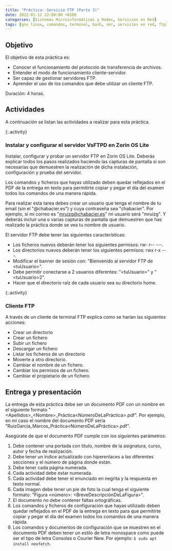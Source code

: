 ```yaml
---
title: "Práctica: Servicio FTP (Parte 3)"
date: 2022-01-12 22:00:00 +0100
categories: [Sistemas Microinformáticos y Redes, Servicios en Red]
tags: [gnu linux, comandos, terminal, bash, smr, servicios en red, ftp]
---
```


## Objetivo

El objetivo de esta práctica es:

- Conocer el funcionamiento del protocolo de transferencia de archivos.
- Entender el modo de funcionamiento cliente-servidor.
- Ser capaz de gestionar servidores FTP.
- Aprender el uso de los comandos que debe utilizar un cliente FTP.

Duración: 4 horas.

## Actividades

A continuación se listan las actividades a realizar para esta práctica.

{:.activity}
### Instalar y configurar el servidor VsFTPD en Zorin OS Lite

Instalar, configurar y probar un servidor FTP en Zorin OS Lite. Deberás explicar todos los pasos realizados haciendo las capturas de pantalla si son necesarias que demuestren la realización de dicha instalación, configuración y prueba del servidor.

Los comandos y ficheros que hayas utilizado deben quedar reflejados en el PDF de la entrega en texto para permitirte copiar y pegar el día del examen todos los comandos de una manera rápida.

Para realizar esta tarea debes crear un usuario que tenga el nombre de tu email (sin el "@chabacier.es") y cuya contraseña sea "chabacier". Por ejemplo, si mi correo es "mruizg@chabacier.es" mi usuario será "mruizg". Y deberás incluir una o varias capturas de pantalla que demuestren que has realizado la práctica donde se vea tu nombre de usuario.

El servidor FTP debe tener las siguientes características:

- Los ficheros nuevos deberán tener los siguientes permisos: rw- r-- ---.
- Los directorios nuevos deberán tener los siguientes permisos: rwx r-x ---.
- Modificar el banner de sesión con: "Bienvenido al servidor FTP de \<tuUsuario\>".
- Debe permitir conectarse a 2 usuarios diferentes: "\<tuUsuario\>" y "\<tuUsuario\>2".
- Hacer que el directorio raíz de cada usuario sea su directorio home.

{:.activity}
### Cliente FTP

A través de un cliente de terminal FTP explica como se harían las siguientes acciones:

- Crear un directorio
- Crear un fichero
- Subir un fichero
- Descargar un fichero
- Listar los ficheros de un directorio
- Moverte a otro directorio.
- Cambiar el nombre de un fichero.
- Cambiar los permisos de un fichero.
- Cambiar el propietario de un fichero.

## Entrega y presentación

La entrega de esta práctica debe ser un documento PDF con un nombre en el siguiente formato "\<Apellidos\>_\<Nombre\>_Práctica\<NúmeroDeLaPráctica\>.pdf". Por ejemplo, en mi caso el nombre del documento PDF sería "RuizGarcía_Marcos_Práctica\<NúmeroDeLaPráctica\>.pdf".

Asegúrate de que el documento PDF cumple con los siguientes parámetros:

1. Debe contener una portada con título, nombre de la asignatura, curso, autor y fecha de realización.
2. Debe tener un índice actualizado con hiperenlaces a las diferentes secciones y el número de página donde están.
3. Debe tener cada página numerada.
4. Cada actividad debe estar numerada. 
5. Cada actividad debe tener el enunciado en negrita y la respuesta en texto normal.
6. Cada imagen debe tener un pie de foto la cual tenga el siguiente formato: "Figura \<número\>: \<BreveDescripciónDeLaFigura\>".
7. El documento no debe contener faltas ortográficas.
8. Los comandos y ficheros de configuración que hayas utilizado deben quedar reflejados en el PDF de la entrega en texto para que permitirte copiar y pegar el día del examen todos los comandos de una manera rápida.
9. Los comandos y documentos de configuración que se muestren en el documento PDF deben tener un estilo de letra monospace como puede ser el tipo de letra Consolas o Courier New. Por ejemplo: `$ sudo apt install neofetch`.
